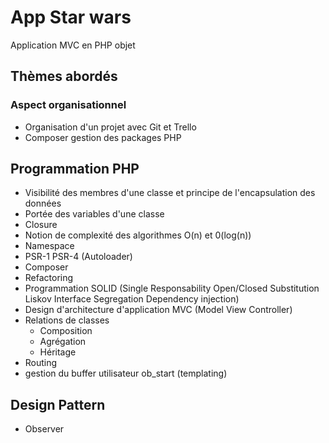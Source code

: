 # App Star wars

Application MVC en PHP objet

## Thèmes abordés 

### Aspect organisationnel 
- Organisation d'un projet avec Git et Trello
- Composer gestion des packages PHP

## Programmation PHP 
- Visibilité des membres d'une classe et principe de l'encapsulation des données
- Portée des variables d'une classe
- Closure
- Notion de complexité des algorithmes O(n) et 0(log(n))
- Namespace 
- PSR-1 PSR-4 (Autoloader)
- Composer
- Refactoring
- Programmation SOLID (Single Responsability Open/Closed Substitution Liskov Interface Segregation Dependency injection)
- Design d'architecture d'application MVC (Model View Controller)
- Relations de classes
    - Composition
    - Agrégation
    - Héritage
 - Routing
 - gestion du buffer utilisateur ob_start (templating)
 
 ## Design Pattern
 
 - Observer